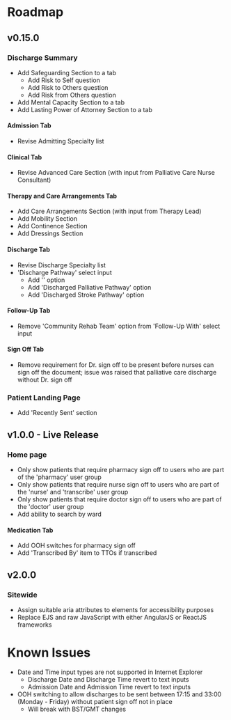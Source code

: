 # Roadmap

## v0.15.0

### Discharge Summary
- Add Safeguarding Section to a tab
  - Add Risk to Self question
  - Add Risk to Others question
  - Add Risk from Others question
- Add Mental Capacity Section to a tab
- Add Lasting Power of Attorney Section to a tab

#### Admission Tab
- Revise Admitting Specialty list

#### Clinical Tab
- Revise Advanced Care Section (with input from Palliative Care Nurse Consultant)

#### Therapy and Care Arrangements Tab
- Add Care Arrangements Section (with input from Therapy Lead)
- Add Mobility Section
- Add Continence Section
- Add Dressings Section

#### Discharge Tab
- Revise Discharge Specialty list
- 'Discharge Pathway' select input
  - Add '' option
  - Add 'Discharged Palliative Pathway' option
  - Add 'Discharged Stroke Pathway' option

#### Follow-Up Tab
- Remove 'Community Rehab Team' option from 'Follow-Up With' select input

#### Sign Off Tab
- Remove requirement for Dr. sign off to be present before nurses can sign off the document; issue was raised that palliative care discharge without Dr. sign off

### Patient Landing Page
- Add 'Recently Sent' section

## v1.0.0 - Live Release
### Home page
- Only show patients that require pharmacy sign off to users who are part of the 'pharmacy' user group
- Only show patients that require nurse sign off to users who are part of the 'nurse' and 'transcribe' user group
- Only show patients that require doctor sign off to users who are part of the 'doctor' user group
- Add ability to search by ward

#### Medication Tab
- Add OOH switches for pharmacy sign off
- Add 'Transcribed By' item to TTOs if transcribed

## v2.0.0

### Sitewide
- Assign suitable aria attributes to elements for accessibility purposes
- Replace EJS and raw JavaScript with either AngularJS or ReactJS frameworks

# Known Issues
- Date and Time input types are not supported in Internet Explorer
  - Discharge Date and Discharge Time revert to text inputs
  - Admission Date and Admission Time revert to text inputs
- OOH switching to allow discharges to be sent between 17:15 and 33:00 (Monday - Friday) without patient sign off not in place
  - Will break with BST/GMT changes

